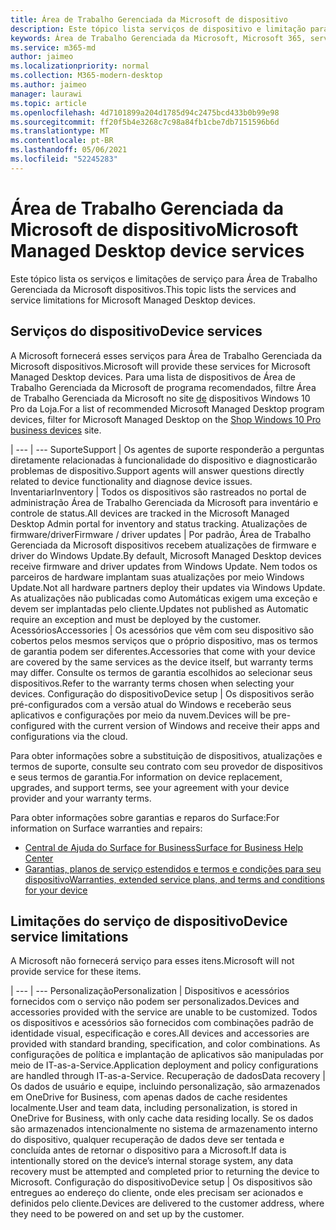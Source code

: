 ```yaml
---
title: Área de Trabalho Gerenciada da Microsoft de dispositivo
description: Este tópico lista serviços de dispositivo e limitação para Área de Trabalho Gerenciada da Microsoft.
keywords: Área de Trabalho Gerenciada da Microsoft, Microsoft 365, serviço, documentação
ms.service: m365-md
author: jaimeo
ms.localizationpriority: normal
ms.collection: M365-modern-desktop
ms.author: jaimeo
manager: laurawi
ms.topic: article
ms.openlocfilehash: 4d7101899a204d1785d94c2475bcd433b0b99e98
ms.sourcegitcommit: ff20f5b4e3268c7c98a84fb1cbe7db7151596b6d
ms.translationtype: MT
ms.contentlocale: pt-BR
ms.lasthandoff: 05/06/2021
ms.locfileid: "52245283"
---
```

# <a name="microsoft-managed-desktop-device-services"></a><span data-ttu-id="c9c48-104">Área de Trabalho Gerenciada da Microsoft de dispositivo</span><span class="sxs-lookup"><span data-stu-id="c9c48-104">Microsoft Managed Desktop device services</span></span>

<span data-ttu-id="c9c48-105">Este tópico lista os serviços e limitações de serviço para Área de Trabalho Gerenciada da Microsoft dispositivos.</span><span class="sxs-lookup"><span data-stu-id="c9c48-105">This topic lists the services and service limitations for Microsoft Managed Desktop devices.</span></span>

## <a name="device-services"></a><span data-ttu-id="c9c48-106">Serviços do dispositivo</span><span class="sxs-lookup"><span data-stu-id="c9c48-106">Device services</span></span>

<span data-ttu-id="c9c48-107">A Microsoft fornecerá esses serviços para Área de Trabalho Gerenciada da Microsoft dispositivos.</span><span class="sxs-lookup"><span data-stu-id="c9c48-107">Microsoft will provide these services for Microsoft Managed Desktop devices.</span></span> <span data-ttu-id="c9c48-108">Para uma lista de dispositivos de Área de Trabalho Gerenciada da Microsoft de programa recomendados, filtre Área de Trabalho Gerenciada da Microsoft no site [de](https://www.microsoft.com/windowsforbusiness/view-all-devices) dispositivos Windows 10 Pro da Loja.</span><span class="sxs-lookup"><span data-stu-id="c9c48-108">For a list of recommended Microsoft Managed Desktop program devices, filter for Microsoft Managed Desktop on the [Shop Windows 10 Pro business devices](https://www.microsoft.com/windowsforbusiness/view-all-devices) site.</span></span>

 | 
 --- | ---
<span data-ttu-id="c9c48-109">Suporte</span><span class="sxs-lookup"><span data-stu-id="c9c48-109">Support</span></span> | <span data-ttu-id="c9c48-110">Os agentes de suporte responderão a perguntas diretamente relacionadas à funcionalidade do dispositivo e diagnosticarão problemas de dispositivo.</span><span class="sxs-lookup"><span data-stu-id="c9c48-110">Support agents will answer questions directly related to device functionality and diagnose device issues.</span></span>
<span data-ttu-id="c9c48-111">Inventariar</span><span class="sxs-lookup"><span data-stu-id="c9c48-111">Inventory</span></span> | <span data-ttu-id="c9c48-112">Todos os dispositivos são rastreados no portal de administração Área de Trabalho Gerenciada da Microsoft para inventário e controle de status.</span><span class="sxs-lookup"><span data-stu-id="c9c48-112">All devices are tracked in the Microsoft Managed Desktop Admin portal for inventory and status tracking.</span></span>
<span data-ttu-id="c9c48-113">Atualizações de firmware/driver</span><span class="sxs-lookup"><span data-stu-id="c9c48-113">Firmware / driver updates</span></span> | <span data-ttu-id="c9c48-114">Por padrão, Área de Trabalho Gerenciada da Microsoft dispositivos recebem atualizações de firmware e driver do Windows Update.</span><span class="sxs-lookup"><span data-stu-id="c9c48-114">By default, Microsoft Managed Desktop devices receive firmware and driver updates from Windows Update.</span></span> <span data-ttu-id="c9c48-115">Nem todos os parceiros de hardware implantam suas atualizações por meio Windows Update.</span><span class="sxs-lookup"><span data-stu-id="c9c48-115">Not all hardware partners deploy their updates via Windows Update.</span></span> <span data-ttu-id="c9c48-116">As atualizações não publicadas como Automáticas exigem uma exceção e devem ser implantadas pelo cliente.</span><span class="sxs-lookup"><span data-stu-id="c9c48-116">Updates not published as Automatic require an exception and must be deployed by the customer.</span></span>
<span data-ttu-id="c9c48-117">Acessórios</span><span class="sxs-lookup"><span data-stu-id="c9c48-117">Accessories</span></span> | <span data-ttu-id="c9c48-118">Os acessórios que vêm com seu dispositivo são cobertos pelos mesmos serviços que o próprio dispositivo, mas os termos de garantia podem ser diferentes.</span><span class="sxs-lookup"><span data-stu-id="c9c48-118">Accessories that come with your device are covered by the same services as the device itself, but warranty terms may differ.</span></span> <span data-ttu-id="c9c48-119">Consulte os termos de garantia escolhidos ao selecionar seus dispositivos.</span><span class="sxs-lookup"><span data-stu-id="c9c48-119">Refer to the warranty terms chosen when selecting your devices.</span></span> 
<span data-ttu-id="c9c48-120">Configuração do dispositivo</span><span class="sxs-lookup"><span data-stu-id="c9c48-120">Device setup</span></span>    | <span data-ttu-id="c9c48-121">Os dispositivos serão pré-configurados com a versão atual do Windows e receberão seus aplicativos e configurações por meio da nuvem.</span><span class="sxs-lookup"><span data-stu-id="c9c48-121">Devices will be pre-configured with the current version of Windows and receive their apps and configurations via the cloud.</span></span> 

<span data-ttu-id="c9c48-122">Para obter informações sobre a substituição de dispositivos, atualizações e termos de suporte, consulte seu contrato com seu provedor de dispositivos e seus termos de garantia.</span><span class="sxs-lookup"><span data-stu-id="c9c48-122">For information on device replacement, upgrades, and support terms, see your agreement with your device provider and your warranty terms.</span></span>

<span data-ttu-id="c9c48-123">Para obter informações sobre garantias e reparos do Surface:</span><span class="sxs-lookup"><span data-stu-id="c9c48-123">For information on Surface warranties and repairs:</span></span>
- [<span data-ttu-id="c9c48-124">Central de Ajuda do Surface for Business</span><span class="sxs-lookup"><span data-stu-id="c9c48-124">Surface for Business Help Center</span></span>](https://support.microsoft.com/hub/4339296/surface-for-business-help)
- [<span data-ttu-id="c9c48-125">Garantias, planos de serviço estendidos e termos e condições para seu dispositivo</span><span class="sxs-lookup"><span data-stu-id="c9c48-125">Warranties, extended service plans, and terms and conditions for your device</span></span>](https://support.microsoft.com/help/4040687/info-about-warranties-extended-service-plans-and-terms-conditions)


## <a name="device-service-limitations"></a><span data-ttu-id="c9c48-126">Limitações do serviço de dispositivo</span><span class="sxs-lookup"><span data-stu-id="c9c48-126">Device service limitations</span></span>

<span data-ttu-id="c9c48-127">A Microsoft não fornecerá serviço para esses itens.</span><span class="sxs-lookup"><span data-stu-id="c9c48-127">Microsoft will not provide service for these items.</span></span>

 | 
 --- | ---
<span data-ttu-id="c9c48-128">Personalização</span><span class="sxs-lookup"><span data-stu-id="c9c48-128">Personalization</span></span> | <span data-ttu-id="c9c48-129">Dispositivos e acessórios fornecidos com o serviço não podem ser personalizados.</span><span class="sxs-lookup"><span data-stu-id="c9c48-129">Devices and accessories provided with the service are unable to be customized.</span></span> <span data-ttu-id="c9c48-130">Todos os dispositivos e acessórios são fornecidos com combinações padrão de identidade visual, especificação e cores.</span><span class="sxs-lookup"><span data-stu-id="c9c48-130">All devices and accessories are provided with standard branding, specification, and color combinations.</span></span> <span data-ttu-id="c9c48-131">As configurações de política e implantação de aplicativos são manipuladas por meio de IT-as-a-Service.</span><span class="sxs-lookup"><span data-stu-id="c9c48-131">Application deployment and policy configurations are handled through IT-as-a-Service.</span></span>
<span data-ttu-id="c9c48-132">Recuperação de dados</span><span class="sxs-lookup"><span data-stu-id="c9c48-132">Data recovery</span></span> | <span data-ttu-id="c9c48-133">Os dados de usuário e equipe, incluindo personalização, são armazenados em OneDrive for Business, com apenas dados de cache residentes localmente.</span><span class="sxs-lookup"><span data-stu-id="c9c48-133">User and team data, including personalization, is stored in OneDrive for Business, with only cache data residing locally.</span></span> <span data-ttu-id="c9c48-134">Se os dados são armazenados intencionalmente no sistema de armazenamento interno do dispositivo, qualquer recuperação de dados deve ser tentada e concluída antes de retornar o dispositivo para a Microsoft.</span><span class="sxs-lookup"><span data-stu-id="c9c48-134">If data is intentionally stored on the device’s internal storage system, any data recovery must be attempted and completed prior to returning the device to Microsoft.</span></span>
<span data-ttu-id="c9c48-135">Configuração do dispositivo</span><span class="sxs-lookup"><span data-stu-id="c9c48-135">Device setup</span></span> | <span data-ttu-id="c9c48-136">Os dispositivos são entregues ao endereço do cliente, onde eles precisam ser acionados e definidos pelo cliente.</span><span class="sxs-lookup"><span data-stu-id="c9c48-136">Devices are delivered to the customer address, where they need to be powered on and set up by the customer.</span></span>
